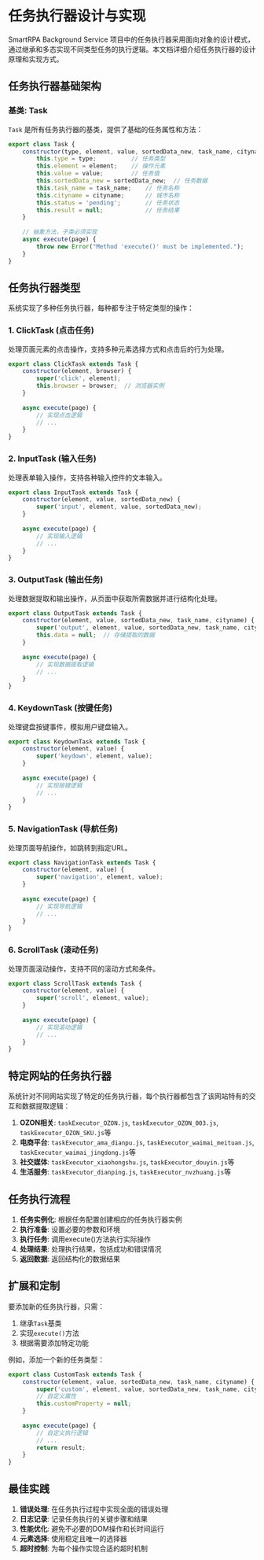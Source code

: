 # 任务执行器设计与实现

SmartRPA Background Service 项目中的任务执行器采用面向对象的设计模式，通过继承和多态实现不同类型任务的执行逻辑。本文档详细介绍任务执行器的设计原理和实现方式。

## 任务执行器基础架构

### 基类: Task

`Task` 是所有任务执行器的基类，提供了基础的任务属性和方法：

```javascript
export class Task {
    constructor(type, element, value, sortedData_new, task_name, cityname) {
        this.type = type;          // 任务类型
        this.element = element;    // 操作元素
        this.value = value;        // 任务值
        this.sortedData_new = sortedData_new;  // 任务数据
        this.task_name = task_name;    // 任务名称
        this.cityname = cityname;      // 城市名称
        this.status = 'pending';       // 任务状态
        this.result = null;            // 任务结果
    }
    
    // 抽象方法，子类必须实现
    async execute(page) {
        throw new Error("Method 'execute()' must be implemented.");
    }
}
```

## 任务执行器类型

系统实现了多种任务执行器，每种都专注于特定类型的操作：

### 1. ClickTask (点击任务)

处理页面元素的点击操作，支持多种元素选择方式和点击后的行为处理。

```javascript
export class ClickTask extends Task {
    constructor(element, browser) {
        super('click', element);
        this.browser = browser;  // 浏览器实例
    }
    
    async execute(page) {
        // 实现点击逻辑
        // ...
    }
}
```

### 2. InputTask (输入任务)

处理表单输入操作，支持各种输入控件的文本输入。

```javascript
export class InputTask extends Task {
    constructor(element, value, sortedData_new) {
        super('input', element, value, sortedData_new);
    }
    
    async execute(page) {
        // 实现输入逻辑
        // ...
    }
}
```

### 3. OutputTask (输出任务)

处理数据提取和输出操作，从页面中获取所需数据并进行结构化处理。

```javascript
export class OutputTask extends Task {
    constructor(element, value, sortedData_new, task_name, cityname) {
        super('output', element, value, sortedData_new, task_name, cityname);
        this.data = null;  // 存储提取的数据
    }
    
    async execute(page) {
        // 实现数据提取逻辑
        // ...
    }
}
```

### 4. KeydownTask (按键任务)

处理键盘按键事件，模拟用户键盘输入。

```javascript
export class KeydownTask extends Task {
    constructor(element, value) {
        super('keydown', element, value);
    }
    
    async execute(page) {
        // 实现按键逻辑
        // ...
    }
}
```

### 5. NavigationTask (导航任务)

处理页面导航操作，如跳转到指定URL。

```javascript
export class NavigationTask extends Task {
    constructor(element, value) {
        super('navigation', element, value);
    }
    
    async execute(page) {
        // 实现导航逻辑
        // ...
    }
}
```

### 6. ScrollTask (滚动任务)

处理页面滚动操作，支持不同的滚动方式和条件。

```javascript
export class ScrollTask extends Task {
    constructor(element, value) {
        super('scroll', element, value);
    }
    
    async execute(page) {
        // 实现滚动逻辑
        // ...
    }
}
```

## 特定网站的任务执行器

系统针对不同网站实现了特定的任务执行器，每个执行器都包含了该网站特有的交互和数据提取逻辑：

1. **OZON相关**: `taskExecutor_OZON.js`, `taskExecutor_OZON_003.js`, `taskExecutor_OZON_SKU.js`等
2. **电商平台**: `taskExecutor_ama_dianpu.js`, `taskExecutor_waimai_meituan.js`, `taskExecutor_waimai_jingdong.js`等
3. **社交媒体**: `taskExecutor_xiaohongshu.js`, `taskExecutor_douyin.js`等
4. **生活服务**: `taskExecutor_dianping.js`, `taskExecutor_nvzhuang.js`等

## 任务执行流程

1. **任务实例化**: 根据任务配置创建相应的任务执行器实例
2. **执行准备**: 设置必要的参数和环境
3. **执行任务**: 调用execute()方法执行实际操作
4. **处理结果**: 处理执行结果，包括成功和错误情况
5. **返回数据**: 返回结构化的数据结果

## 扩展和定制

要添加新的任务执行器，只需：

1. 继承`Task`基类
2. 实现`execute()`方法
3. 根据需要添加特定功能

例如，添加一个新的任务类型：

```javascript
export class CustomTask extends Task {
    constructor(element, value, sortedData_new, task_name, cityname) {
        super('custom', element, value, sortedData_new, task_name, cityname);
        // 自定义属性
        this.customProperty = null;
    }
    
    async execute(page) {
        // 自定义执行逻辑
        // ...
        return result;
    }
}
```

## 最佳实践

1. **错误处理**: 在任务执行过程中实现全面的错误处理
2. **日志记录**: 记录任务执行的关键步骤和结果
3. **性能优化**: 避免不必要的DOM操作和长时间运行
4. **元素选择**: 使用稳定且唯一的选择器
5. **超时控制**: 为每个操作实现合适的超时机制
